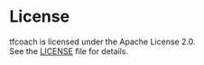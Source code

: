 # License

tfcoach is licensed under the Apache License 2.0.  
See the [LICENSE](../../LICENSE) file for details.
